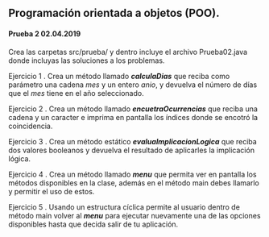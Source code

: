 ## Programación orientada a objetos (POO).

#### Prueba 2 02.04.2019

Crea las carpetas src/prueba/ y dentro incluye el archivo Prueba02.java donde
incluyas las soluciones a los problemas.

Ejercicio 1 . Crea un método llamado **_calculaDias_** que reciba como
parámetro una cadena _mes_ y un entero _anio_, y devuelva el número de días que
el _mes_ tiene en el año seleccionado.

Ejercicio 2 . Crea un método llamado **_encuetraOcurrencias_** que reciba una
cadena y un caracter e imprima en pantalla los índices donde se encotró la
coincidencia.

Ejercicio 3 . Crea un método estático **_evaluaImplicacionLogica_** que reciba dos valores booleanos y
devuelva el resultado de aplicarles la implicación lógica.

Ejercicio 4 . Crea un método llamado **_menu_** que permita ver en pantalla
los métodos disponibles en la clase, además en el método main debes llamarlo
y permitir el uso de estos.

Ejercicio 5 . Usando un estructura cíclica permite al usuario dentro de método
main volver al **_menu_** para ejecutar nuevamente una de las opciones disponibles
hasta que decida salir de tu aplicación.
